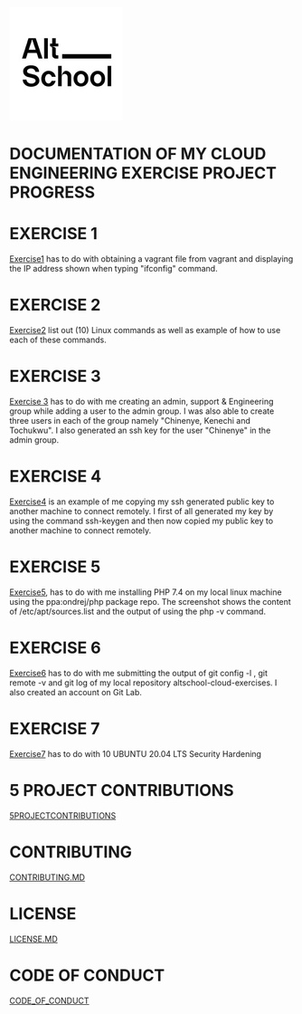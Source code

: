 
 ![](altschool.png)
# **DOCUMENTATION OF MY CLOUD ENGINEERING EXERCISE PROJECT PROGRESS**
 # EXERCISE 1
 [Exercise1](https://github.com/Chukwuebukaoguejiofo/altschool-cloud-exercises/tree/main/Exercise%201)  has to do with obtaining a vagrant file from vagrant and displaying the IP address shown when typing "ifconfig" command.

 # EXERCISE 2
 [Exercise2](https://github.com/Chukwuebukaoguejiofo/altschool-cloud-exercises/tree/main/Exercise%202) list out (10) Linux commands as well as example of how to use each of these commands.

 # EXERCISE 3
 [Exercise 3](https://github.com/Chukwuebukaoguejiofo/altschool-cloud-exercises/tree/main/Exercise%203) has to do with me creating an admin, support & Engineering group while adding a user to the admin group. I was also able to create three users in each of the group namely "Chinenye, Kenechi and Tochukwu".
 I also generated an ssh key for the user "Chinenye" in the admin group.

 # EXERCISE 4
 [Exercise4](https://github.com/Chukwuebukaoguejiofo/altschool-cloud-exercises/tree/main/Exercise%204) is an example of me copying my ssh generated public key to another machine to connect remotely. I first of all generated my key by using the command ssh-keygen and then now copied my public key to another machine to connect remotely.

 # EXERCISE 5
 [Exercise5](https://github.com/Chukwuebukaoguejiofo/altschool-cloud-exercises/tree/main/Exercise%205), has to do with me installing PHP 7.4 on my local linux machine using the ppa:ondrej/php package repo. The screenshot shows the content of /etc/apt/sources.list and the output of using the php -v command.

 # EXERCISE 6
 [Exercise6](https://github.com/Chukwuebukaoguejiofo/altschool-cloud-exercises/tree/main/Exercise%206) has to do with me submitting the output of git config -l , git remote -v and git log of my local repository altschool-cloud-exercises. I also created an account on Git Lab.

 # EXERCISE 7
 [Exercise7](https://github.com/Chukwuebukaoguejiofo/altschool-cloud-exercises-project/tree/main/Exercise%207) has to do with 10 UBUNTU 20.04 LTS Security Hardening

# 5 PROJECT CONTRIBUTIONS

[5PROJECTCONTRIBUTIONS](https://github.com/Chukwuebukaoguejiofo/altschool-cloud-exercises/tree/main/5%20Project%20Contributions)
 # CONTRIBUTING
 [CONTRIBUTING.MD](https://github.com/Chukwuebukaoguejiofo/altschool-cloud-exercises/blob/main/CONTRIBUTING.md)

 # LICENSE
 [LICENSE.MD](https://github.com/Chukwuebukaoguejiofo/altschool-cloud-exercises/blob/main/LICENSE.md)

 # CODE OF CONDUCT
 [CODE_OF_CONDUCT](https://github.com/Chukwuebukaoguejiofo/altschool-cloud-exercises/blob/main/CODE_OF_CONDUCT.md)
